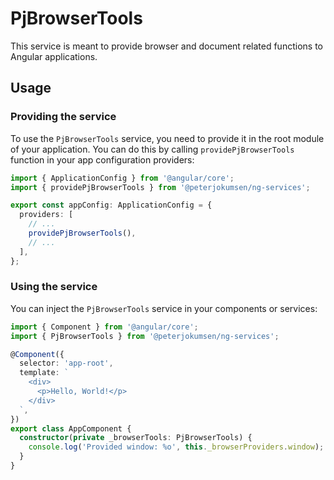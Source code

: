 # PjBrowserTools

This service is meant to provide browser and document related functions to Angular applications.

## Usage

### Providing the service

To use the `PjBrowserTools` service, you need to provide it in the root module of your application. You can do this by calling `providePjBrowserTools` function in your app configuration providers:

```typescript
import { ApplicationConfig } from '@angular/core';
import { providePjBrowserTools } from '@peterjokumsen/ng-services';

export const appConfig: ApplicationConfig = {
  providers: [
    // ...
    providePjBrowserTools(),
    // ...
  ],
};
```

### Using the service

You can inject the `PjBrowserTools` service in your components or services:

```typescript
import { Component } from '@angular/core';
import { PjBrowserTools } from '@peterjokumsen/ng-services';

@Component({
  selector: 'app-root',
  template: `
    <div>
      <p>Hello, World!</p>
    </div>
  `,
})
export class AppComponent {
  constructor(private _browserTools: PjBrowserTools) {
    console.log('Provided window: %o', this._browserProviders.window);
  }
}
```
